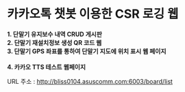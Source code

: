 # 카카오톡 챗봇 이용한 CSR 로깅 웹

**1. 단말기 유지보수 내역 CRUD 게시판**<br> 
**2. 단말기 재설치정보 생성 QR 코드 웹** <br>
**3. 단말기 GPS 좌표를 통하여 단말기 지도에 위치 표시 웹 페이지**<br>  
**4. 카카오 TTS 테스트 웹페이지**<br> 

URL 주소 : http://bliss0104.asuscomm.com:6003/board/list
